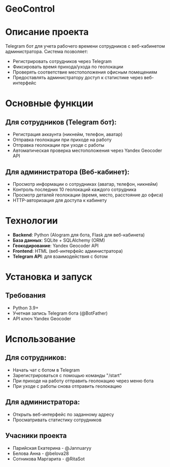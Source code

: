 # GeoControl

# Описание проекта
Telegram бот для учета рабочего времени сотрудников с веб-кабинетом администратора. Система позволяет:
* Регистрировать сотрудников через Telegram
* Фиксировать время прихода/ухода по геолокации
* Проверять соответствие местоположения офисным помещениям
* Предоставлять администратору доступ к статистике через веб-интерфейс

# Основные функции

## Для сотрудников (Telegram бот):

* Регистрация аккаунта (никнейм, телефон, аватар)
* Отправка геолокации при приходе на работу
* Отправка геолокации при уходе с работы
* Автоматическая проверка местоположения через Yandex Geocoder API

## Для администратора (Веб-кабинет):

* Просмотр информации о сотрудниках (аватар, телефон, никнейм)
* Контроль последних 10 геолокаций каждого сотрудника
* Просмотр деталей геолокации (время, место, расстояние до офиса)
* HTTP-авторизация для доступа к кабинету

# Технологии

* **Backend**: Python (AIogram для бота, Flask для веб-кабинета)
* **База данных**: SQLite + SQLAlchemy (ORM)
* **Геокодирование**: Yandex Geocoder API
* **Frontend**: HTML (веб-интерфейс администратора)
* **Telegram API**: для взаимодействия с ботом

# Установка и запуск

## Требования
* Python 3.9+
* Учетная запись Telegram бота (@BotFather)
* API ключ Yandex Geocoder

# Использование

## Для сотрудников:
* Начать чат с ботом в Telegram
* Зарегистрироваться с помощью команды "/start"
* При приходе на работу отправить геолокацию через меню бота
* При уходе с работы снова отправить геолокацию

## Для администратора:
* Открыть веб-интерфейс по заданному адресу 
* Просматривать статистику сотрудников

## Учасники проекта 
* Парийская Екатерина - @Jannuaryy
* Белова Анна - @belova28
* Сотникова Маргарита - @RitaSot
